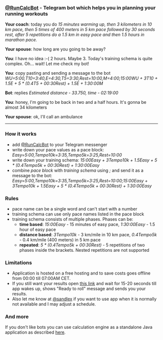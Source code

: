 ### [@RunCalcBot](https://t.me/RunCalcBot) - Telegram bot which helps you in planning your running workouts

**Your coach**: today you do _15 minutes warming up, then 3 kilometers in 10 km pace, then 5 times of 400 meters in 5 km pace followed by 30 seconds rest, after 5 repetitions do a 1.5 km in easy pace and then 1.5 hours in marathon pace._

**Your spouse**: how long are you going to be away?

**You**: I have no idea :-( 2 hours. Maybe 3. Today's training schema is quite complex. Oh... wait! Let me check my bot!

**You**: copy pasting and sending a message to the bot _WU=5:00,T10=3:40,E=4:30,T5=3:30,Rest=10:00,M=4:00;15:00WU + 3T10 + 1.5E + 5 * (0.4T5 + 00:30Rest) + 1.5E + 1:30:00M_

**Bot**: replies _Estimated distance - 33.750, time - 02:19:00_

**You**: honey, I'm going to be back in two and a half hours. It's gonna be almost 34 kilometers

**Your spouse**: ok, I'll call an ambulance

***

### How it works
* add [@RunCalcBot](https://t.me/RunCalcBot) to your Telegram messenger
* write down your pace values as a pace block: _Easy=5:00,Tempo10k=3:35,Tempo5k=3:25,Rest=10:00_
* write down your training schema: _15:00Easy + 3Tempo10k + 1.5Easy + 5 * (0.4Tempo5k + 00:30Rest) + 1:30:00Easy_
* combine _pace block_ with _training schema_ using _;_ and send it as a message to the bot: _Easy=5:00,Tempo10k=3:35,Tempo5k=3:25,Rest=10:00;15:00Easy + 3Tempo10k + 1.5Easy + 5 * (0.4Tempo5k + 00:30Rest) + 1:30:00Easy_

### Rules
* pace name can be a single word and can't start with a number
* training schema can use only pace names listed in the pace block
* training schema consists of multiple phases. Phases can be:
  * **time based**: _15:00Easy_ - 15 minutes of easy pace, _1:30:00Easy_ - 1.5 hour of easy pace
  * **distance based**: _3Tempo10k_ - 3 km/mile in 10 km pace, _0.4Tempo5k_ - 0.4 km/mile (400 meters) in 5 km pace
  * **repeated**: _5 * (0.4Tempo5k + 00:30Rest)_ - 5 repetitions of two phases inside the brackets. Nested repetitions are not supported

### Limitations
* Application is hosted on a free hosting and to save costs goes offline from 00:00 till 07:00AM CET.
* If you still want your results open [this link](https://runcalc.herokuapp.com/wakeup) and wait for 15-20 seconds till app wakes up, shows "Ready to roll" message and sends you your results.
* Also let me know at [@sandlex](https://t.me/sandlex) if you want to use app when it is normally not available and I may adjust a schedule.

### And more
If you don't like bots you can use calculation engine as a standalone Java application as described [here](https://github.com/sandlex/runcalc). 
